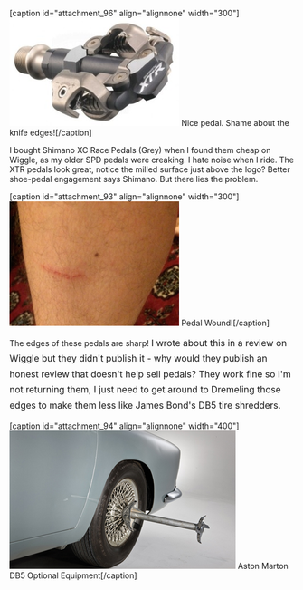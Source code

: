 [caption id="attachment_96" align="alignnone" width="300"]![Nice pedal. Shame about the knife edges!](assets/Shimano-PD-M980-XTR-XC-Race-SPD-Mountainbike-Pedal-300x191.jpg) Nice pedal. Shame about the knife edges![/caption]

I bought Shimano XC Race Pedals (Grey) when I found them cheap on Wiggle, as my older SPD pedals were creaking. I hate noise when I ride. The XTR pedals look great, notice the milled surface just above the logo? Better shoe-pedal engagement says Shimano. But there lies the problem.

[caption id="attachment_93" align="alignnone" width="300"][![Pedal Wound!](assets/pedalWound-300x220.png)](http://www.grayunicorn.com/wp-content/uploads/2014/06/pedalWound.png) Pedal Wound![/caption]

The edges of these pedals are sharp! <span style="line-height: 1.714285714; font-size: 1rem;">I wrote about this in a review on Wiggle but they didn't publish it - why would they publish an honest review that doesn't help sell pedals? They work fine so I'm not returning them, I just need to get around to Dremeling those edges to make them less like James Bond's DB5 tire shredders.</span>

[caption id="attachment_94" align="alignnone" width="400"][![Aston Marton DB5 Optional Equipment](assets/JamesBond1964AstonMartinDB5_tireshredder-creditRMAuctions.jpg)](http://www.grayunicorn.com/wp-content/uploads/2014/06/JamesBond1964AstonMartinDB5_tireshredder-creditRMAuctions.jpg) Aston Marton DB5 Optional Equipment[/caption]